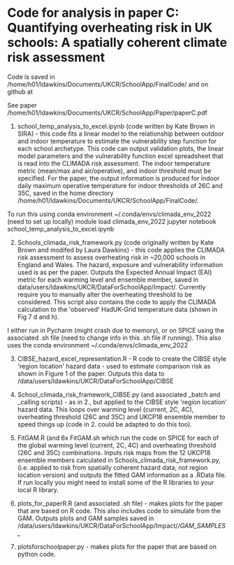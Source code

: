 # Code for analysis in paper C: Quantifying overheating risk in UK schools: A spatially coherent climate risk assessment

Code is saved in /home/h01/ldawkins/Documents/UKCR/SchoolApp/FinalCode/ and on github at 

See paper /home/h01/ldawkins/Documents/UKCR/SchoolApp/Paper/paperC.pdf

1. school_temp_analysis_to_excel.ipynb (code written by Kate Brown in SIRA) - this code fits a linear model to the relationship between outdoor and indoor temperature to estimate the vulnerability step function for each school archetype. This code can output validation plots, the linear model parameters and the vulnerability function excel spreadsheet that is read into the CLIMADA risk assessment. The indoor temperature metric (mean/max and air/operative), and indoor threshold must be specified. For the paper, the output information is produced for indoor daily maximum operative temperature for indoor thresholds of 26C and 35C, saved in the home directory /home/h01/ldawkins/Documents/UKCR/SchoolApp/FinalCode/.

To run this using conda environment ~/.conda/envs/climada_env_2022 (need to set up locally)
module load climada_env_2022
jupyter notebook school_temp_analysis_to_excel.ipynb

2. Schools_climada_risk_framework.py (code originally written by Kate Brown and modifed by Laura Dawkins) - this code applies the CLIMADA risk assessment to assess overheating risk in ~20,000 schools in England and Wales. The hazard, exposure and vulnerability information used is as per the paper. Outputs the Expected Annual Impact (EAI) metric for each warming level and ensemble member, saved in data/users/ldawkins/UKCR/DataForSchoolApp/Impact/. Currently require you to manually alter the overheating threshold to be considered. This script also contains the code to apply the CLIMADA calculation to the 'observed' HadUK-Grid temperature data (shown in Fig 7 d and h).

I either run in Pycharm (might crash due to memory), or on SPICE using the associated .sh file (need to change info in this .sh file if running). This also uses the conda environment ~/.conda/envs/climada_env_2022

3. CIBSE_hazard_excel_representation.R - R code to create the CIBSE style 'region location' hazard data - used to estimate comparison risk as shown in Figure 1 of the paper. Outputs this data to /data/users/ldawkins/UKCR/DataForSchoolApp/CIBSE

4. School_climada_risk_framework_CIBSE.py (and associated _batch and _calling scripts) - as in 2., but applied to the CIBSE style 'region location' hazard data.  This loops over warming level (current, 2C, 4C), overheating threshold (26C and 35C) and UKCP18 ensemble member to speed things up (code in 2. could be adapted to do this too).

5. FitGAM.R (and 6x FitGAM.sh which run the code on SPICE for each of the global warming level (current, 2C, 4C) and overheating threshold (26C and 35C) combinations. Inputs risk maps from the 12 UKCP18 ensemble members calculated in Schools_climada_risk_framework.py, (i.e. applied to risk from spatially coherent hazard data, not region location version) and outputs the fitted GAM information as a .RData file. If run locally you might need to install some of the R libraries to your local R library.

5. plots_for_paperR.R (and associated .sh file) - makes plots for the paper that are based on R code. This also includes code to simulate from the GAM. Outputs plots and GAM samples saved in /data/users/ldawkins/UKCR/DataForSchoolApp/Impact/*/GAM_SAMPLES_* 

6. plotsforschoolpaper.py - makes plots for the paper that are based on python code.
